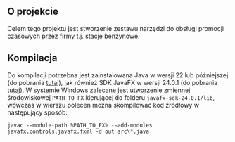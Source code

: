 ## O projekcie

Celem tego projektu jest stworzenie zestawu narzędzi do obsługi promocji czasowych przez firmy t.j. stacje benzynowe.

## Kompilacja

Do kompilacji potrzebna jest zainstalowana Java w wersji 22 lub późniejszej (do pobrania [tutaj](https://www.oracle.com/java/technologies/downloads/)), jak również SDK JavaFX w wersji 24.0.1 (do pobrania [tutaj](https://gluonhq.com/products/javafx/)). W systemie Windows zalecane jest utworzenie zmiennej środowiskowej `PATH_TO_FX` kierującej do folderu `javafx-sdk-24.0.1/lib`, wówczas w wierszu poleceń można skompilować kod źródłowy w następujący sposób:
```
javac --module-path %PATH_TO_FX% --add-modules javafx.controls,javafx.fxml -d out src\*.java
```